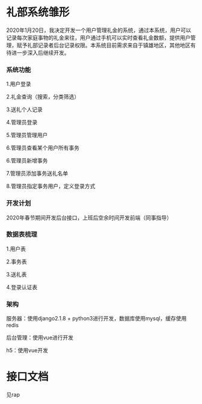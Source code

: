 # 礼部系统雏形

2020年1月20日，我决定开发一个用户管理礼金的系统，通过本系统，用户可以记录每次家庭事物的礼金来往，用户通过手机可以实时查看礼金数额，提供用户管理，赋予礼部记录者后台记录权限。本系统目前需求来自于镇雄地区，其他地区有待进一步深入后继续开发。

### 系统功能

1.用户登录

2.礼金查询（搜索，分类筛选）

3.送礼个人记录

4.管理员登录

5.管理员管理用户

6.管理员查看某个用户所有事务

6.管理员新增事务

7.管理员添加事务送礼名单

8.管理员指定事务用户，定义登录方式

### 开发计划

2020年春节期间开发后台接口，上班后空余时间开发前端（同事指导）

### 数据表梳理

1.用户表

2.事务表

3.送礼表

4.登录认证表

### 架构

服务器：使用django2.1.8 + python3进行开发，数据库使用mysql，缓存使用redis

后台管理：使用vue进行开发

h5：使用vue开发

# 接口文档

见rap

